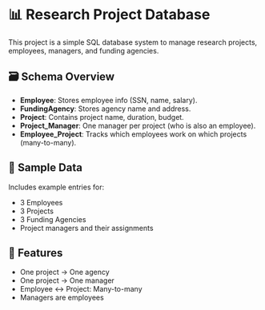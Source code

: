 # 📊 Research Project Database

This project is a simple SQL database system to manage research projects, employees, managers, and funding agencies.

## 🗃️ Schema Overview

- **Employee**: Stores employee info (SSN, name, salary).
- **FundingAgency**: Stores agency name and address.
- **Project**: Contains project name, duration, budget.
- **Project_Manager**: One manager per project (who is also an employee).
- **Employee_Project**: Tracks which employees work on which projects (many-to-many).

## 📝 Sample Data

Includes example entries for:
- 3 Employees
- 3 Projects
- 3 Funding Agencies
- Project managers and their assignments

## 🚀 Features

- One project → One agency  
- One project → One manager  
- Employee ↔ Project: Many-to-many  
- Managers are employees  

